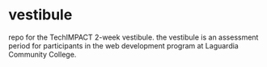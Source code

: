 # vestibule
repo for the TechIMPACT 2-week vestibule.
the vestibule is an assessment period for participants in the web development program at Laguardia Community College. 
